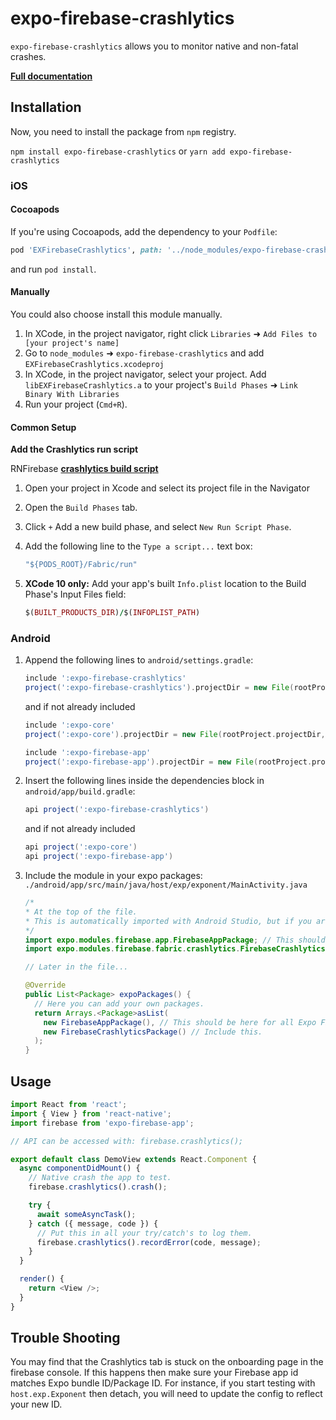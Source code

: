 # expo-firebase-crashlytics

`expo-firebase-crashlytics` allows you to monitor native and non-fatal crashes.

[**Full documentation**](https://rnfirebase.io/docs/master/crashlytics/reference/crashlytics)

## Installation

Now, you need to install the package from `npm` registry.

`npm install expo-firebase-crashlytics` or `yarn add expo-firebase-crashlytics`

### iOS

#### Cocoapods

If you're using Cocoapods, add the dependency to your `Podfile`:

```ruby
pod 'EXFirebaseCrashlytics', path: '../node_modules/expo-firebase-crashlytics/ios'
```

and run `pod install`.

#### Manually

You could also choose install this module manually.

1.  In XCode, in the project navigator, right click `Libraries` ➜ `Add Files to [your project's name]`
2.  Go to `node_modules` ➜ `expo-firebase-crashlytics` and add `EXFirebaseCrashlytics.xcodeproj`
3.  In XCode, in the project navigator, select your project. Add `libEXFirebaseCrashlytics.a` to your project's `Build Phases` ➜ `Link Binary With Libraries`
4.  Run your project (`Cmd+R`).

#### Common Setup

**Add the Crashlytics run script**

RNFirebase [**crashlytics build script**](https://rnfirebase.io/docs/master/crashlytics/ios#Add-the-Crashlytics-run-script)

1.  Open your project in Xcode and select its project file in the Navigator
2.  Open the `Build Phases` tab.
3.  Click `+` Add a new build phase, and select `New Run Script Phase`.
4.  Add the following line to the `Type a script...` text box:

    ```rb
    "${PODS_ROOT}/Fabric/run"
    ```

5.  **XCode 10 only:** Add your app's built `Info.plist` location to the Build Phase's Input Files field:
    ```rb
    $(BUILT_PRODUCTS_DIR)/$(INFOPLIST_PATH)
    ```

### Android

1.  Append the following lines to `android/settings.gradle`:

    ```gradle
    include ':expo-firebase-crashlytics'
    project(':expo-firebase-crashlytics').projectDir = new File(rootProject.projectDir, '../node_modules/expo-firebase-crashlytics/android')
    ```

    and if not already included

    ```gradle
    include ':expo-core'
    project(':expo-core').projectDir = new File(rootProject.projectDir, '../node_modules/expo-core/android')

    include ':expo-firebase-app'
    project(':expo-firebase-app').projectDir = new File(rootProject.projectDir, '../node_modules/expo-firebase-app/android')
    ```

2.  Insert the following lines inside the dependencies block in `android/app/build.gradle`:
    ```gradle
    api project(':expo-firebase-crashlytics')
    ```
    and if not already included
    ```gradle
    api project(':expo-core')
    api project(':expo-firebase-app')
    ```
3.  Include the module in your expo packages: `./android/app/src/main/java/host/exp/exponent/MainActivity.java`

    ```java
    /*
    * At the top of the file.
    * This is automatically imported with Android Studio, but if you are in any other editor you will need to manually import the module.
    */
    import expo.modules.firebase.app.FirebaseAppPackage; // This should be here for all Expo Firebase features.
    import expo.modules.firebase.fabric.crashlytics.FirebaseCrashlyticsPackage;

    // Later in the file...

    @Override
    public List<Package> expoPackages() {
      // Here you can add your own packages.
      return Arrays.<Package>asList(
        new FirebaseAppPackage(), // This should be here for all Expo Firebase features.
        new FirebaseCrashlyticsPackage() // Include this.
      );
    }
    ```

## Usage

```javascript
import React from 'react';
import { View } from 'react-native';
import firebase from 'expo-firebase-app';

// API can be accessed with: firebase.crashlytics();

export default class DemoView extends React.Component {
  async componentDidMount() {
    // Native crash the app to test.
    firebase.crashlytics().crash();

    try {
      await someAsyncTask();
    } catch ({ message, code }) {
      // Put this in all your try/catch's to log them.
      firebase.crashlytics().recordError(code, message);
    }
  }

  render() {
    return <View />;
  }
}
```

## Trouble Shooting

You may find that the Crashlytics tab is stuck on the onboarding page in the firebase console. If this happens then make sure your Firebase app id matches Expo bundle ID/Package ID. For instance, if you start testing with `host.exp.Exponent` then detach, you will need to update the config to reflect your new ID.
